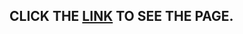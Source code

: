 



## CLICK THE [LINK](https://codesubhajit0.github.io/Create-Account-/Login.html) TO SEE THE PAGE.